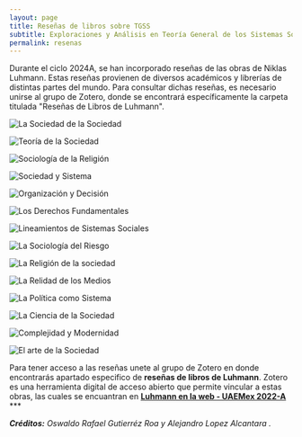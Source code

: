 ```yaml
---
layout: page
title: Reseñas de libros sobre TGSS
subtitle: Exploraciones y Análisis en Teoría General de los Sistemas Sociales
permalink: resenas
---
```


Durante el ciclo 2024A, se han incorporado reseñas de las obras de Niklas Luhmann. Estas reseñas provienen de diversos académicos y librerías de distintas partes del mundo. Para consultar dichas reseñas, es necesario unirse al grupo de Zotero, donde se encontrará específicamente la carpeta titulada "Reseñas de Libros de Luhmann".

![La Sociedad de la Sociedad](assets/img/laSociedaddelaSociedad.jpg) 

![Teoría de la Sociedad](assets/img/TeoríadelaSociedad.jpg)

![Sociología de la Religión](assets/img/SociologíadelaReligión.jpg)

![Sociedad y Sistema](assets/img/SociedadySistema.jpg)

![Organización y Decisión](assets/img/OrganizaciónDesición.jpg)

![Los Derechos Fundamentales](assets/img/LosDerechosFundamentales.jpg)

![Lineamientos de Sistemas Sociales](assets/img/LineaminetosSistemasSociales.jpg)

![La Sociología del Riesgo](assets/img/LaSociologíadelRiesgo.jpg)

![La Religión de la sociedad](assets/img/LaReligióndelaSociedad.jpg)

![La Relidad de los Medios](assets/img/LaRealidaddelosMedios.jpg)

![La Política como Sistema](assets/img/LaPolíticacomoSistema.jpg)

![La Ciencia de la Sociedad](assets/img/LaCienciadelaSociedad.jpg)

![Complejidad y Modernidad](assets/img/ComplejidadyModernidad.jpg)

![El arte de la Sociedad](assets/img/ArtedelaSociedad.jpg)

Para tener acceso a las reseñas unete al grupo de Zotero en donde encontrarás apartado especifico de **reseñas de libros de Luhmann**.
Zotero es una herramienta digital de acceso abierto que permite vincular a estas obras, las cuales se encuantran en [**Luhmann en la web - UAEMex 2022-A**](https://www.zotero.org/groups/4695391/luhmann_en_la_web_-_uaemex_2022-a)   ***

***Créditos:** Oswaldo Rafael Gutierréz Roa y Alejandro Lopez Alcantara .*
